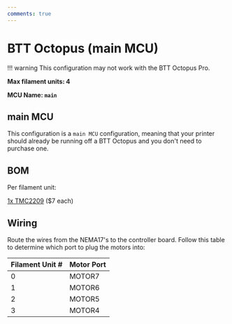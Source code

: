 ```yaml
---
comments: true
---
```


# BTT Octopus (main MCU)

!!! warning
    This configuration may not work with the BTT Octopus Pro.

**Max filament units: 4**

**MCU Name: `main`**

## main MCU

This configuration is a `main MCU` configuration, meaning that your printer should already be running off a BTT Octopus and you don't need to purchase one.

## BOM

Per filament unit:

[1x TMC2209](https://a.co/d/01KA3Y1) ($7 each)

## Wiring

Route the wires from the NEMA17's to the controller board. Follow this table to determine which port to plug the motors into:

| Filament Unit # | Motor Port |
| - | - |
| 0 | MOTOR7 |
| 1 | MOTOR6 |
| 2 | MOTOR5 |
| 3 | MOTOR4 |